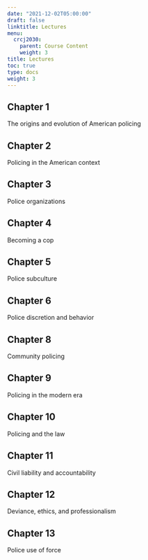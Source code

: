```yaml
---
date: "2021-12-02T05:00:00"
draft: false
linktitle: Lectures
menu:
  crcj2030:
    parent: Course Content
    weight: 3
title: Lectures
toc: true
type: docs
weight: 3
---
```


## Chapter 1

The origins and evolution of American policing

## Chapter 2

Policing in the American context

## Chapter 3

Police organizations

## Chapter 4

Becoming a cop

## Chapter 5

Police subculture

## Chapter 6

Police discretion and behavior

## Chapter 8

Community policing

## Chapter 9

Policing in the modern era

## Chapter 10

Policing and the law

## Chapter 11

Civil liability and accountability

## Chapter 12

Deviance, ethics, and professionalism

## Chapter 13

Police use of force